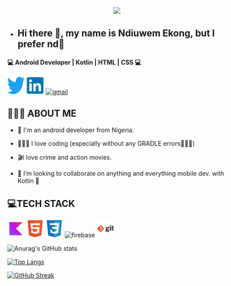 <p align="center">
    <img src='https://www.contentchef.io/images/developers/headless-cms-for-android/top-banner-image.svg' height='400'>
</p>

- ## Hi there 👋, my name is Ndiuwem Ekong, but I prefer nd👋
#### 💻  Android Developer | Kotlin | HTML | CSS   💻
     
[<img src='https://raw.githubusercontent.com/devicons/devicon/master/icons/twitter/twitter-original.svg' alt='twitter' height='40'>](https://twitter.com/nd_ekong) [<img src='https://raw.githubusercontent.com/devicons/devicon/master/icons/linkedin/linkedin-original.svg' alt='linkedin' height='40'>](https://www.linkedin.com/in/ndiuwem-ekong-17bb59157) [<img src='https://www.vectorlogo.zone/logos/gmail/gmail-ar21.png' alt='gmail' height='40'>](https://ndiuwembassey@gmail.com)


    
     
 
## 👨🏽‍💻 ABOUT ME
- 📱 I'm an android developer from Nigeria.

- 👨🏽‍💻 I love coding (especially without any GRADLE errors🤦🏽‍♂️)
- 🎬I love crime and action movies.
- 👯 I’m looking to collaborate on anything and everything mobile dev. with Kotlin 🤗

## 💻TECH STACK 
<img src='https://raw.githubusercontent.com/devicons/devicon/master/icons/kotlin/kotlin-original.svg' alt='kotlin' height='40'> <img src='https://raw.githubusercontent.com/devicons/devicon/master/icons/html5/html5-original.svg' alt='html' height='40'> <img src='https://raw.githubusercontent.com/devicons/devicon/master/icons/css3/css3-original.svg' alt='css' height='40'> <img src='https://cdn.iconscout.com/icon/free/png-256/firebase-3628772-3030134.png' alt='firebase' height='40'> <img src='https://github.com/devicons/devicon/blob/master/icons/git/git-original-wordmark.svg' alt='git' height='40'>

![Anurag's GitHub stats](https://github-readme-stats.vercel.app/api?username=ndekong&hide=contribs,prs)

 [![Top Langs](https://github-readme-stats.vercel.app/api/top-langs/?username=ndekong&layout=compact)](https://github.com/anuraghazra/github-readme-stats)

[![GitHub Streak](https://github-readme-streak-stats.herokuapp.com/?user=ndekong)](https://git.io/streak-stats)



